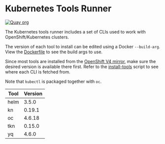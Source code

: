 # Kubernetes Tools Runner

[![Quay org](https://img.shields.io/badge/quay-redhat--github--actions%2Fk8s--tools--runner-red)](https://quay.io/repository/redhat-github-actions/k8s-tools-runner)


The Kubernetes tools runner includes a set of CLIs used to work with OpenShift/Kubernetes clusters.

The version of each tool to install can be edited using a Docker `--build-arg`. View the [Dockerfile](./Dockerfile) to see the build args to use.

Since most tools are installed from the [OpenShift V4 mirror](https://mirror.openshift.com/pub/openshift-v4/clients/), make sure the desired version is available there first. Refer to the [install-tools](./install-tools.sh) script to see where each CLI is fetched from.

Note that `kubectl` is packaged together with `oc`.

| Tool | Version |
| ---- | ------- |
| helm | 3.5.0 |
| kn | 0.19.1 |
| oc | 4.6.18 |
| tkn | 0.15.0 |
| yq | 4.6.0 |
